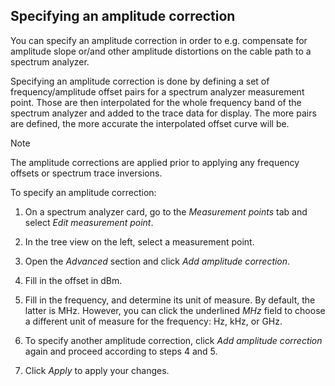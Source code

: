 ## Specifying an amplitude correction

You can specify an amplitude correction in order to e.g. compensate for amplitude slope or/and other amplitude distortions on the cable path to a spectrum analyzer.

Specifying an amplitude correction is done by defining a set of frequency/amplitude offset pairs for a spectrum analyzer measurement point. Those are then interpolated for the whole frequency band of the spectrum analyzer and added to the trace data for display. The more pairs are defined, the more accurate the interpolated offset curve will be.

> [!NOTE]
> The amplitude corrections are applied prior to applying any frequency offsets or spectrum trace inversions.

To specify an amplitude correction:

1. On a spectrum analyzer card, go to the *Measurement points* tab and select *Edit measurement point*.

2. In the tree view on the left, select a measurement point.

3. Open the *Advanced* section and click *Add amplitude correction*.

4. Fill in the offset in dBm.

5. Fill in the frequency, and determine its unit of measure. By default, the latter is MHz. However, you can click the underlined *MHz* field to choose a different unit of measure for the frequency: Hz, kHz, or GHz.

6. To specify another amplitude correction, click *Add amplitude correction* again and proceed according to steps 4 and 5.

7. Click *Apply* to apply your changes.
